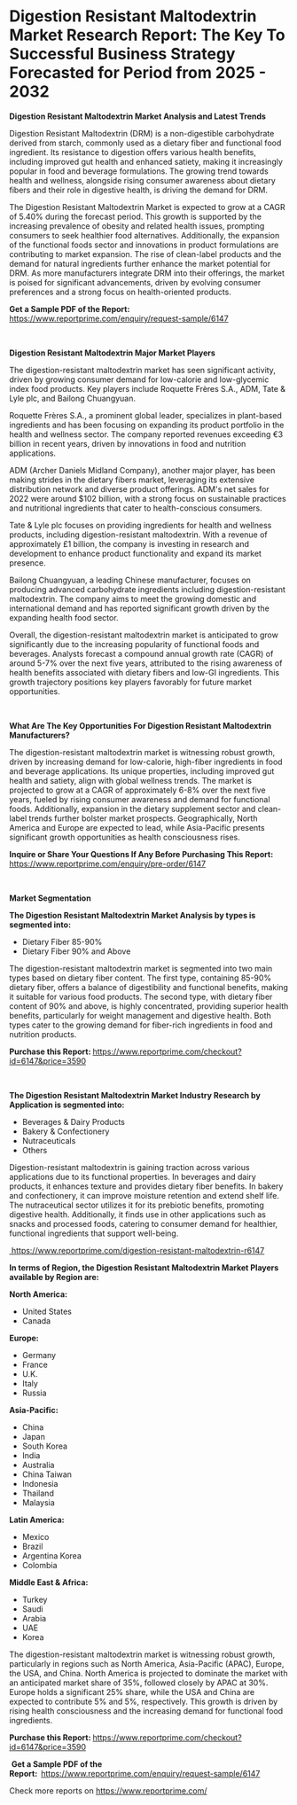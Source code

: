 <p><h1>Digestion Resistant Maltodextrin Market Research Report: The Key To Successful Business Strategy Forecasted for Period from 2025 - 2032</h1></p><p><strong>Digestion Resistant Maltodextrin Market Analysis and Latest Trends</strong></p>
<p><p>Digestion Resistant Maltodextrin (DRM) is a non-digestible carbohydrate derived from starch, commonly used as a dietary fiber and functional food ingredient. Its resistance to digestion offers various health benefits, including improved gut health and enhanced satiety, making it increasingly popular in food and beverage formulations. The growing trend towards health and wellness, alongside rising consumer awareness about dietary fibers and their role in digestive health, is driving the demand for DRM.</p><p>The Digestion Resistant Maltodextrin Market is expected to grow at a CAGR of 5.40% during the forecast period. This growth is supported by the increasing prevalence of obesity and related health issues, prompting consumers to seek healthier food alternatives. Additionally, the expansion of the functional foods sector and innovations in product formulations are contributing to market expansion. The rise of clean-label products and the demand for natural ingredients further enhance the market potential for DRM. As more manufacturers integrate DRM into their offerings, the market is poised for significant advancements, driven by evolving consumer preferences and a strong focus on health-oriented products.</p></p>
<p><strong>Get a Sample PDF of the Report:&nbsp;</strong> <a href="https://www.reportprime.com/enquiry/request-sample/6147?utm_campaign=2929&utm_medium=2&utm_source=Github&utm_content=ia&utm_term=19032025&utm_id=digestion-resistant-maltodextrin">https://www.reportprime.com/enquiry/request-sample/6147</a></p>
<p>&nbsp;</p>
<p><strong>Digestion Resistant Maltodextrin Major Market Players</strong></p>
<p><p>The digestion-resistant maltodextrin market has seen significant activity, driven by growing consumer demand for low-calorie and low-glycemic index food products. Key players include Roquette Frères S.A., ADM, Tate & Lyle plc, and Bailong Chuangyuan.</p><p>Roquette Frères S.A., a prominent global leader, specializes in plant-based ingredients and has been focusing on expanding its product portfolio in the health and wellness sector. The company reported revenues exceeding €3 billion in recent years, driven by innovations in food and nutrition applications.</p><p>ADM (Archer Daniels Midland Company), another major player, has been making strides in the dietary fibers market, leveraging its extensive distribution network and diverse product offerings. ADM's net sales for 2022 were around $102 billion, with a strong focus on sustainable practices and nutritional ingredients that cater to health-conscious consumers.</p><p>Tate & Lyle plc focuses on providing ingredients for health and wellness products, including digestion-resistant maltodextrin. With a revenue of approximately £1 billion, the company is investing in research and development to enhance product functionality and expand its market presence.</p><p>Bailong Chuangyuan, a leading Chinese manufacturer, focuses on producing advanced carbohydrate ingredients including digestion-resistant maltodextrin. The company aims to meet the growing domestic and international demand and has reported significant growth driven by the expanding health food sector.</p><p>Overall, the digestion-resistant maltodextrin market is anticipated to grow significantly due to the increasing popularity of functional foods and beverages. Analysts forecast a compound annual growth rate (CAGR) of around 5-7% over the next five years, attributed to the rising awareness of health benefits associated with dietary fibers and low-GI ingredients. This growth trajectory positions key players favorably for future market opportunities.</p></p>
<p>&nbsp;</p>
<p><strong>What Are The Key Opportunities For Digestion Resistant Maltodextrin Manufacturers?</strong></p>
<p><p>The digestion-resistant maltodextrin market is witnessing robust growth, driven by increasing demand for low-calorie, high-fiber ingredients in food and beverage applications. Its unique properties, including improved gut health and satiety, align with global wellness trends. The market is projected to grow at a CAGR of approximately 6-8% over the next five years, fueled by rising consumer awareness and demand for functional foods. Additionally, expansion in the dietary supplement sector and clean-label trends further bolster market prospects. Geographically, North America and Europe are expected to lead, while Asia-Pacific presents significant growth opportunities as health consciousness rises.</p></p>
<p><strong>Inquire or Share Your Questions If Any Before Purchasing This Report:</strong> <a href="https://www.reportprime.com/enquiry/pre-order/6147?utm_campaign=2929&utm_medium=2&utm_source=Github&utm_content=ia&utm_term=19032025&utm_id=digestion-resistant-maltodextrin">https://www.reportprime.com/enquiry/pre-order/6147</a></p>
<p>&nbsp;</p>
<p><strong>Market Segmentation</strong></p>
<p><strong>The Digestion Resistant Maltodextrin Market Analysis by types is segmented into:</strong></p>
<p><ul><li>Dietary Fiber 85-90%</li><li>Dietary Fiber 90% and Above</li></ul></p>
<p><p>The digestion-resistant maltodextrin market is segmented into two main types based on dietary fiber content. The first type, containing 85-90% dietary fiber, offers a balance of digestibility and functional benefits, making it suitable for various food products. The second type, with dietary fiber content of 90% and above, is highly concentrated, providing superior health benefits, particularly for weight management and digestive health. Both types cater to the growing demand for fiber-rich ingredients in food and nutrition products.</p></p>
<p><strong>Purchase this Report:&nbsp;</strong><a href="https://www.reportprime.com/checkout?id=6147&price=3590&utm_campaign=2929&utm_medium=2&utm_source=Github&utm_content=ia&utm_term=19032025&utm_id=digestion-resistant-maltodextrin">https://www.reportprime.com/checkout?id=6147&price=3590</a></p>
<p>&nbsp;</p>
<p><strong>The Digestion Resistant Maltodextrin Market Industry Research by Application is segmented into:</strong></p>
<p><ul><li>Beverages & Dairy Products</li><li>Bakery & Confectionery</li><li>Nutraceuticals</li><li>Others</li></ul></p>
<p><p>Digestion-resistant maltodextrin is gaining traction across various applications due to its functional properties. In beverages and dairy products, it enhances texture and provides dietary fiber benefits. In bakery and confectionery, it can improve moisture retention and extend shelf life. The nutraceutical sector utilizes it for its prebiotic benefits, promoting digestive health. Additionally, it finds use in other applications such as snacks and processed foods, catering to consumer demand for healthier, functional ingredients that support well-being.</p></p>
<p><a href="https://www.reportprime.com/digestion-resistant-maltodextrin-r6147?utm_campaign=2929&utm_medium=2&utm_source=Github&utm_content=ia&utm_term=19032025&utm_id=digestion-resistant-maltodextrin">&nbsp;https://www.reportprime.com/digestion-resistant-maltodextrin-r6147</a></p>
<p><strong>In terms of Region, the Digestion Resistant Maltodextrin Market Players available by Region are:</strong></p>
<p>
    <p> <strong> North America: </strong>
        <ul>
            <li>United States</li>
            <li>Canada</li>
        </ul>
        </p> 
    <p> <strong> Europe: </strong>
        <ul>
            <li>Germany</li>
            <li>France</li>
            <li>U.K.</li>
            <li>Italy</li>
            <li>Russia</li>
        </ul>
        </p> 
    <p> <strong> Asia-Pacific: </strong>
        <ul>
            <li>China</li>
            <li>Japan</li>
            <li>South Korea</li>
            <li>India</li>
            <li>Australia</li>
            <li>China Taiwan</li>
            <li>Indonesia</li>
            <li>Thailand</li>
            <li>Malaysia</li>
        </ul>
        </p> 
    <p> <strong> Latin America: </strong>
        <ul>
            <li>Mexico</li>
            <li>Brazil</li>
            <li>Argentina Korea</li>
            <li>Colombia</li>
        </ul>
        </p> 
    <p> <strong> Middle East & Africa: </strong>
        <ul>
            <li>Turkey</li>
            <li>Saudi</li>
            <li>Arabia</li>
            <li>UAE</li>
            <li>Korea</li>
        </ul>
    </p>
    </p>
<p><p>The digestion-resistant maltodextrin market is witnessing robust growth, particularly in regions such as North America, Asia-Pacific (APAC), Europe, the USA, and China. North America is projected to dominate the market with an anticipated market share of 35%, followed closely by APAC at 30%. Europe holds a significant 25% share, while the USA and China are expected to contribute 5% and 5%, respectively. This growth is driven by rising health consciousness and the increasing demand for functional food ingredients.</p></p>
<p><strong>Purchase this Report: </strong><a href="https://www.reportprime.com/checkout?id=6147&price=3590&utm_campaign=2929&utm_medium=2&utm_source=Github&utm_content=ia&utm_term=19032025&utm_id=digestion-resistant-maltodextrin">https://www.reportprime.com/checkout?id=6147&price=3590</a></p>
<p>&nbsp;<strong>Get a Sample PDF of the Report:&nbsp;&nbsp;</strong><a href="https://www.reportprime.com/enquiry/request-sample/6147?utm_campaign=2929&utm_medium=2&utm_source=Github&utm_content=ia&utm_term=19032025&utm_id=digestion-resistant-maltodextrin">https://www.reportprime.com/enquiry/request-sample/6147</a></p>
<p><strong></strong></p>
<p>Check more reports on <a href="https://www.reportprime.com/?utm_campaign=2929&utm_medium=2&utm_source=Github&utm_content=ia&utm_term=19032025&utm_id=digestion-resistant-maltodextrin">https://www.reportprime.com/</a></p>